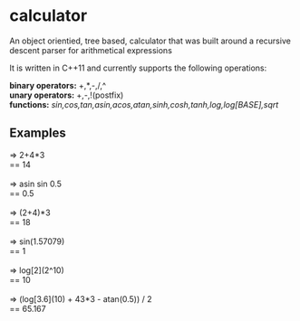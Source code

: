 # calculator
An object orientied, tree based, calculator that was built around a recursive descent parser for arithmetical expressions

It is written in C++11 and currently supports the following operations:

**binary operators:** +,\*,-,/,^  
**unary operators:** +,-,!(postfix)  
**functions:** *sin,cos,tan,asin,acos,atan,sinh,cosh,tanh,log,log[BASE],sqrt*  

## Examples
  => 2+4\*3  
  == 14<br/><br/>
  => asin sin 0.5  
  == 0.5<br/><br/>
  => (2+4)\*3  
  == 18<br/><br/>
  => sin(1.57079)  
  == 1<br/><br/>
  => log[2]\(2^10)  
  == 10<br/><br/>
  => (log[3.6]\(10) + 43*3 - atan(0.5)) / 2  
  == 65.167<br/><br/>
